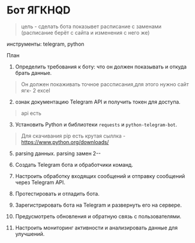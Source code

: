 # Бот ЯГКHQD

> цель - сделать бота показывет расписание с заменами (расписание берёт с сайта и изменения с него же)

инструменты: telegram, python

План
1. Определить требования к боту: что он должен показывать и откуда брать данные.
>Он должен покаживать точное рассписания,для этого нужно сайт ягк- 2 excel 

2. ознак документацию Telegram API и получить токен для доступа.
>api есть 

3. Установить Python и библиотеки `requests` и `python-telegram-bot`.
> Для скачивания pip есть крутая сыллка - https://www.python.org/downloads/

5. parsing данных. parsing замен 2-- 

6. Создать Telegram бота и обработчики команд.

7. Настроить обработку входящих сообщений и отправку сообщений через Telegram API.

8. Протестировать и отладить бота.

9. Зарегистрировать бота на Telegram и развернуть его на сервере.

10. Предусмотреть обновления и обратную связь с пользователями.

11. Настроить мониторинг активности и анализировать данные для улучшений.
